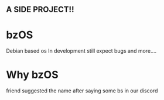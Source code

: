 ## A SIDE PROJECT!!

# bzOS
Debian based os 
In development still expect bugs and more....

# Why bzOS
friend suggested the name after saying some bs in our discord
